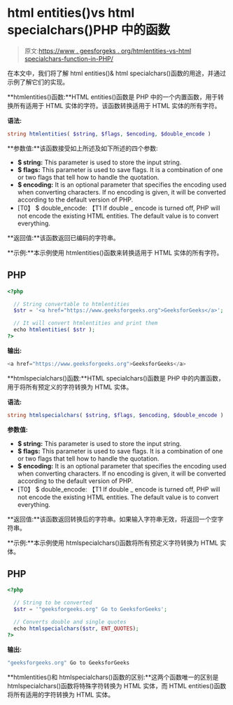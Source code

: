 # html entities()vs html specialchars()PHP 中的函数

> 原文:[https://www . geesforgeks . org/htmlentities-vs-html specialchars-function-in-PHP/](https://www.geeksforgeeks.org/htmlentities-vs-htmlspecialchars-function-in-php/)

在本文中，我们将了解 html entities()& html specialchars()函数的用途，并通过示例了解它们的实现。

**htmlentities()函数:**HTML entities()函数是 PHP 中的一个内置函数，用于转换所有适用于 HTML 实体的字符。该函数转换适用于 HTML 实体的所有字符。

**语法:**

```php
string htmlentities( $string, $flags, $encoding, $double_encode )
```

**参数值:**该函数接受如上所述及如下所述的四个参数:

*   **$ string:** This parameter is used to store the input string.
*   **$ flags:** This parameter is used to save flags. It is a combination of one or two flags that tell how to handle the quotation.
*   **$ encoding:** It is an optional parameter that specifies the encoding used when converting characters. If no encoding is given, it will be converted according to the default version of PHP.
*   [T0】 $ double_encode: 【T1 If double _ encode is turned off, PHP will not encode the existing HTML entities. The default value is to convert everything.

**返回值:**该函数返回已编码的字符串。

**示例:**本示例使用 htmlentities()函数来转换适用于 HTML 实体的所有字符。

## PHP

```php
<?php

  // String convertable to htmlentities
  $str = '<a href="https://www.geeksforgeeks.org">GeeksforGeeks</a>';

  // It will convert htmlentities and print them
  echo htmlentities( $str );
?>
```

**输出:**

```php
<a href="https://www.geeksforgeeks.org">GeeksforGeeks</a>
```

**htmlspecialchars()函数:**HTML specialchars()函数是 PHP 中的内置函数，用于将所有预定义的字符转换为 HTML 实体。

**语法:**

```php
string htmlspecialchars( $string, $flags, $encoding, $double_encode )
```

**参数值:**

*   **$ string:** This parameter is used to store the input string.
*   **$ flags:** This parameter is used to save flags. It is a combination of one or two flags that tell how to handle the quotation.
*   **$ encoding:** It is an optional parameter that specifies the encoding used when converting characters. If no encoding is given, it will be converted according to the default version of PHP.
*   [T0】 $ double_encode: 【T1 If double _ encode is turned off, PHP will not encode the existing HTML entities. The default value is to convert everything.

**返回值:**该函数返回转换后的字符串。如果输入字符串无效，将返回一个空字符串。

**示例:**本示例使用 htmlspecialchars()函数将所有预定义字符转换为 HTML 实体。

## PHP

```php
<?php

  // String to be converted
  $str = '"geeksforgeeks.org" Go to GeeksforGeeks';

  // Converts double and single quotes
  echo htmlspecialchars($str, ENT_QUOTES);
?>
```

**输出:**

```php
"geeksforgeeks.org" Go to GeeksforGeeks
```

**htmlentities()和 htmlspecialchars()函数的区别:**这两个函数唯一的区别是 htmlspecialchars()函数将特殊字符转换为 HTML 实体，而 HTML entities()函数将所有适用的字符转换为 HTML 实体。